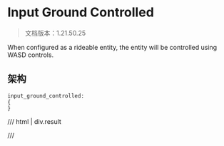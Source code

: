 # Input Ground Controlled

> 文档版本：1.21.50.25

When configured as a rideable entity, the entity will be controlled using WASD controls.

## 架构

```mcschema
input_ground_controlled:
{
}

```

/// html | div.result

///


